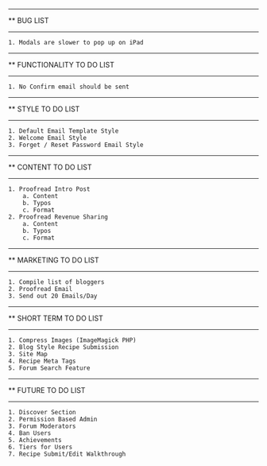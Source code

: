 ****************************************************************************************
**  BUG LIST
****************************************************************************************

    1. Modals are slower to pop up on iPad

****************************************************************************************
**  FUNCTIONALITY TO DO LIST
****************************************************************************************

    1. No Confirm email should be sent

****************************************************************************************
**  STYLE TO DO LIST
****************************************************************************************

    1. Default Email Template Style
    2. Welcome Email Style
    3. Forget / Reset Password Email Style

****************************************************************************************
**  CONTENT TO DO LIST
****************************************************************************************

    1. Proofread Intro Post
        a. Content
        b. Typos
        c. Format
    2. Proofread Revenue Sharing
        a. Content
        b. Typos
        c. Format

****************************************************************************************
**  MARKETING TO DO LIST
****************************************************************************************

    1. Compile list of bloggers
    2. Proofread Email
    3. Send out 20 Emails/Day

****************************************************************************************
**  SHORT TERM TO DO LIST
****************************************************************************************

    1. Compress Images (ImageMagick PHP)
    2. Blog Style Recipe Submission
    3. Site Map
    4. Recipe Meta Tags
    5. Forum Search Feature

****************************************************************************************
**  FUTURE TO DO LIST
****************************************************************************************

    1. Discover Section
    2. Permission Based Admin
    3. Forum Moderators
    4. Ban Users
    5. Achievements
    6. Tiers for Users
    7. Recipe Submit/Edit Walkthrough